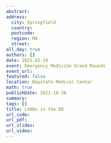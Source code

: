 ```yaml
---
abstract: 
address:
  city: Springfield
  country:
  postcode: 
  region: MA
  street: 
all_day: true
authors: []
date: 2021-02-10
event: Emergency Medicine Grand Rounds
event_url: 
featured: false
location: Baystate Medical Center
math: true
publishDate: 2022-10-26
summary: 
tags: []
title: LVADs in the ED
url_code: 
url_pdf: 
url_slides: 
url_video: 
---
```

